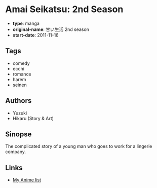 # Amai Seikatsu: 2nd Season

-   **type**: manga
-   **original-name**: 甘い生活 2nd season
-   **start-date**: 2011-11-16

## Tags

-   comedy
-   ecchi
-   romance
-   harem
-   seinen

## Authors

-   Yuzuki
-   Hikaru (Story & Art)

## Sinopse

The complicated story of a young man who goes to work for a lingerie company.

## Links

-   [My Anime list](https://myanimelist.net/manga/68351/Amai_Seikatsu__2nd_Season)
